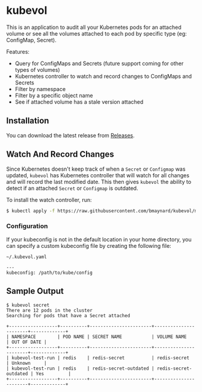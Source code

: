 # kubevol

This is an application to audit all your Kubernetes pods for an attached volume or see all the volumes attached to each pod by specific type (eg: ConfigMap, Secret).

Features:

- Query for ConfigMaps and Secrets (future support coming for other types of volumes)
- Kubernetes controller to watch and record changes to ConfigMaps and Secrets
- Filter by namespace
- Filter by a specific object name
- See if attached volume has a stale version attached

## Installation

You can download the latest release from [Releases](https://github.com/bmaynard/kubevol/releases).

## Watch And Record Changes

Since Kubernetes doesn't keep track of when a `Secret` or `Configmap` was updated, `kubevol` has Kubernetes controller that will watch for all changes and will record the last modified date. This then gives `kubevol` the ability to detect if an attached `Secret` or `Configmap` is outdated. 

To install the watch controller, run:

```bash
$ kubectl apply -f https://raw.githubusercontent.com/bmaynard/kubevol/master/deployment/manifest.yaml
```

### Configuration

If your kubeconfig is not in the default location in your home directory, you can specify a custom kubeconfig file by creating the following file:

`~/.kubevol.yaml`
```
---
kubeconfig: /path/to/kube/config
```

## Sample Output

```
$ kubevol secret
There are 12 pods in the cluster
Searching for pods that have a Secret attached

+------------------+----------+-----------------------+-----------------------+-------------+
| NAMESPACE        | POD NAME | SECRET NAME           | VOLUME NAME           | OUT OF DATE |
+------------------+----------+-----------------------+-----------------------+-------------+
| kubevol-test-run | redis    | redis-secret          | redis-secret          | Unknown     |
| kubevol-test-run | redis    | redis-secret-outdated | redis-secret-outdated | Yes         |
+------------------+----------+-----------------------+-----------------------+-------------+
```
